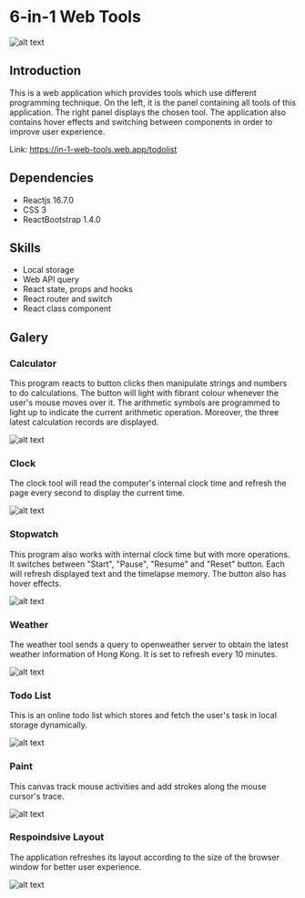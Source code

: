 # 6-in-1 Web Tools

![alt text](https://github.com/jason2468087/ReactWebApplication/blob/main/README%20asset/TITLE%20IMAGE.png?raw=true)

## Introduction
This is a web application which provides tools which use different programming technique. On the left, it is the panel containing all tools of this application. The right panel displays the chosen tool. The application also contains hover effects and switching between components in order to improve user experience.

Link: https://in-1-web-tools.web.app/todolist

## Dependencies
- Reactjs 16.7.0
- CSS 3
- ReactBootstrap 1.4.0

## Skills
- Local storage
- Web API query
- React state, props and hooks
- React router and switch
- React class component

## Galery
### Calculator
This program reacts to button clicks then manipulate strings and numbers to do calculations. The button will light with fibrant colour whenever the user's mouse moves over it. The arithmetic symbols are programmed to light up to indicate the current arithmetic operation. Moreover, the three latest calculation records are displayed.

![alt text](https://github.com/jason2468087/ReactWebApplication/blob/main/README%20asset/Web%20Tool%20Calculator.png?raw=true)

### Clock
The clock tool will read the computer's internal clock time and refresh the page every second to display the current time.

![alt text](https://github.com/jason2468087/ReactWebApplication/blob/main/README%20asset/Web%20Tool%20Clock.png?raw=true)

### Stopwatch
This program also works with internal clock time but with more operations. It switches between "Start", "Pause", "Resume" and "Reset" button. Each will refresh displayed text and the timelapse memory. The button also has hover effects.

![alt text](https://github.com/jason2468087/ReactWebApplication/blob/main/README%20asset/Web%20Tool%20Stopwatch.png?raw=true)

### Weather
The weather tool sends a query to openweather server to obtain the latest weather information of Hong Kong. It is set to refresh every 10 minutes.

![alt text](https://github.com/jason2468087/ReactWebApplication/blob/main/README%20asset/Web%20Tool%20Weather.png?raw=true)

### Todo List
This is an online todo list which stores and fetch the user's task in local storage dynamically.

![alt text](https://github.com/jason2468087/ReactWebApplication/blob/main/README%20asset/Web%20Tool%20TodoList.png?raw=true)

### Paint
This canvas track mouse activities and add strokes along the mouse cursor's trace.

![alt text](https://github.com/jason2468087/ReactWebApplication/blob/main/README%20asset/Web%20Tool%20Paint.png?raw=true)

### Respoindsive Layout
The application refreshes its layout according to the size of the browser window for better user experience.

![alt text](https://github.com/jason2468087/ReactWebApplication/blob/main/README%20asset/Respondsive%20Design.png)
